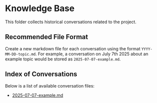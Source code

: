 # Knowledge Base

This folder collects historical conversations related to the project.

## Recommended File Format

Create a new markdown file for each conversation using the format `YYYY-MM-DD-topic.md`. For example, a conversation on July 7th 2025 about an example topic would be stored as `2025-07-07-example.md`.

## Index of Conversations

Below is a list of available conversation files:

- [2025-07-07-example.md](2025-07-07-example.md)

